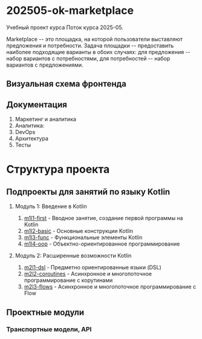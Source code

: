 # 202505-ok-marketplace

Учебный проект курса
Поток курса 2025-05.

Marketplace -- это площадка, на которой пользователи выставляют предложения и потребности. Задача
площадки -- предоставить наиболее подходящие варианты в обоих случаях: для предложения -- набор вариантов с
потребностями, для потребностей -- набор вариантов с предложениями.

## Визуальная схема фронтенда

## Документация

1. Маркетинг и аналитика
2. Аналитика:
3. DevOps
4. Архитектура
5. Тесты

# Структура проекта

## Подпроекты для занятий по языку Kotlin

1. Модуль 1: Введение в Kotlin
    1. [m1l1-first](m1l1-first) - Вводное занятие, создание первой программы на Kotlin
    2. [m1l2-basic](m1l2-basic) - Основные конструкции Kotlin
    3. [m1l3-func](m1l3-func) - Функциональные элементы Kotlin
    4. [m1l4-oop](m1l4-oop) - Объектно-ориентированное программирование
    
2. Модуль 2: Расширенные возможности Kotlin
    1. [m2l1-dsl](m2l1-dsl) - Предметно ориентированные языки (DSL)  
    2. [m2l2-coroutines](m2l2-coroutines) - Асинхронное и многопоточное программирование с корутинами  
    3. [m2l3-flows](m2l3-flows) - Асинхронное и многопоточное программирование с Flow  


## Проектные модули

### Транспортные модели, API



